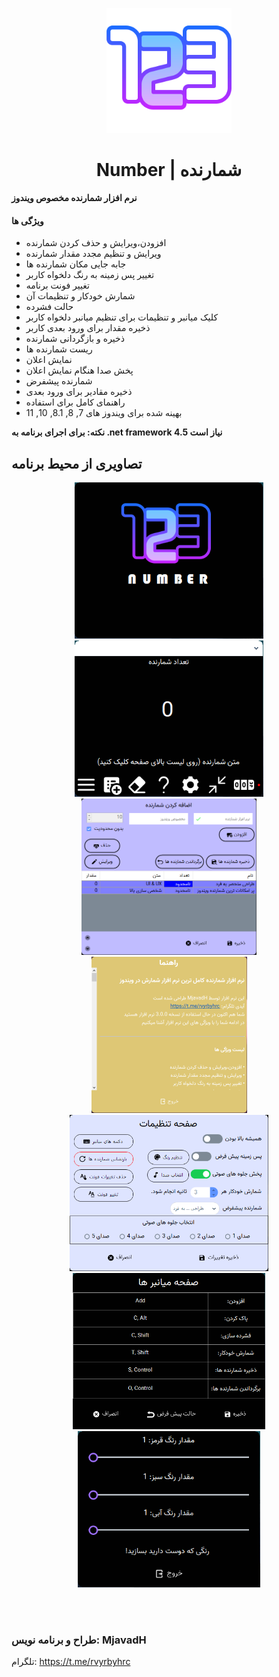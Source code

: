 <p align="center">
<img src="https://github.com/MjavadH/Number/blob/master/Number/Resources/numbers1.png" with="200px" height="200px">
  
  <h1 align="center">Number | شمارنده</h1>
</p>

<b>  نرم افزار شمارنده مخصوص ویندوز </b>

<h4>
ویژگی ها
</h4>

- افزودن،ویرایش و حذف کردن شمارنده
- ویرایش و تنظیم مجدد مقدار شمارنده
- جابه جایی مکان شمارنده ها
- تغییر پس زمینه به رنگ دلخواه کاربر
- تغییر فونت برنامه
- شمارش خودکار و تنظیمات آن
- حالت فشرده
- کلیک میانبر و تنظیمات برای تنظیم میانبر دلخواه کاربر
- ذخیره مقدار برای ورود بعدی کاربر
- ذخیره و بازگردانی شمارنده
- ریست شمارنده ها
- نمایش اعلان
- پخش صدا هنگام نمایش اعلان
- شمارنده پیشفرض
- ذخیره مقادیر برای ورود بعدی
- راهنمای کامل برای استفاده
- بهینه شده برای ویندوز های 7, 8, 8.1, 10, 11

<b>نکته: برای اجرای برنامه به .net framework 4.5 نیاز است</b>

<h2>
  تصاویری از محیط برنامه
</h2>

<p align="center">
  <img with="250px" height="250px" center src="https://github.com/MjavadH/Number/blob/master/ScreenShot/SplashPage.png">
  <img with="250px" height="250px" center src="https://github.com/MjavadH/Number/blob/master/ScreenShot/MainPage.png">
  <img with="250px" height="250px" center src="https://github.com/MjavadH/Number/blob/master/ScreenShot/AddPage.png">
  <img with="250px" height="250px" center src="https://github.com/MjavadH/Number/blob/master/ScreenShot/HelpPage.png">
  <img with="250px" height="250px" center src="https://github.com/MjavadH/Number/blob/master/ScreenShot/SettingPage.png">
  <img with="250px" height="250px" center src="https://github.com/MjavadH/Number/blob/master/ScreenShot/ShortKeyPage.png">
  <img with="250px" height="250px" center src="https://github.com/MjavadH/Number/blob/master/ScreenShot/ChangeColorPage.png">
</p>
<br><br>

<h3>
طراح و برنامه نویس: MjavadH
</h3>

تلگرام: 
<a href="https://t.me/rvyrbyhrc">https://t.me/rvyrbyhrc</a>
